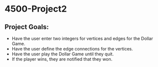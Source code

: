 # 4500-Project2



## Project Goals:

* Have the user enter two integers for vertices and edges for the Dollar Game.
* Have the user define the edge connections for the vertices.
* Have the user play the Dollar Game until they quit.
* If the player wins, they are notified that they won.
